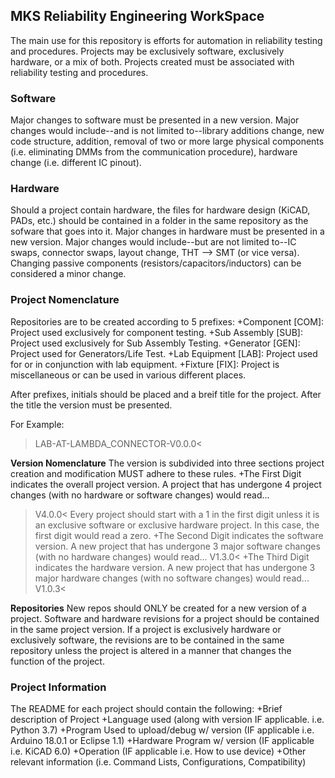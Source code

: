 ## MKS Reliability Engineering WorkSpace
 The main use for this repository is efforts for automation in reliability testing and procedures. Projects may be exclusively software, exclusively hardware, or a mix of both. Projects created must be associated with reliability testing and procedures. 
 
### Software 
  Major changes to software must be presented in a new version. Major changes would include--and is not limited to--library additions change, new code structure, addition, removal of two or more large physical components (i.e. eliminating DMMs from the communication procedure), hardware change (i.e. different IC pinout).  
  
### Hardware
  Should a project contain hardware, the files for hardware design (KiCAD, PADs, etc.) should be contained in a folder in the same repository as the sofware that goes into it. Major changes in hardware must be presented in a new version. Major changes would include--but are not limited to--IC swaps, connector swaps, layout change, THT --> SMT (or vice versa). Changing passive components (resistors/capacitors/inductors) can be considered a minor change.   

### Project Nomenclature
  Repositories are to be created according to 5 prefixes: 
  +Component        [COM]: Project used exclusively for component testing.
  +Sub Assembly     [SUB]: Project used exclusively for Sub Assembly Testing.
  +Generator        [GEN]: Project used for Generators/Life Test. 
  +Lab Equipment    [LAB]: Project used for or in conjunction with lab equipment.
  +Fixture          [FIX]: Project is miscellaneous or can be used in various different places.
  
  After prefixes, initials should be placed and a breif title for the project. 
  After the title the version must be presented. 
  
  For Example: 
  >LAB-AT-LAMBDA_CONNECTOR-V0.0.0<
  
  **Version Nomenclature**
  The version is subdivided into three sections project creation and modification MUST adhere to these rules.
  +The First Digit indicates the overall project version. A project that has undergone 4 project changes (with no hardware or software changes) would read...
  >V4.0.0<
   Every project should start with a 1 in the first digit unless it is an exclusive software or exclusive hardware project. In this case, the first digit would read a zero.
  +The Second Digit indicates the software version. A new project that has undergone 3 major software changes (with no hardware changes) would read... 
  >V1.3.0<
  +The Third Digit indicates the hardware version. A new project that has undergone 3 major hardware changes (with no software changes) would read...
  >V1.0.3<
  
  **Repositories**
  New repos should ONLY be created for a new version of a project. Software and hardware revisions for a project should be contained in the same project version. If a project is exclusively hardware or exclusively software, the revisions are to be contained in the same repository unless the project is altered in a manner that changes the function of the project. 
  
### Project Information
  The README for each project should contain the following: 
  +Brief description of Project
  +Language used (along with version IF applicable. i.e. Python 3.7)
  +Program Used to upload/debug w/ version (IF applicable i.e. Arduino 18.0.1 or Eclipse 1.1)
  +Hardware Program w/ version (IF applicable i.e. KiCAD 6.0)
  +Operation (IF applicable i.e. How to use device)
  +Other relevant information (i.e. Command Lists, Configurations, Compatibility)
